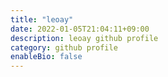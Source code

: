 ```yaml
---
title: "leoay"
date: 2022-01-05T21:04:11+09:00
description: leoay github profile
category: github profile
enableBio: false
---
```

